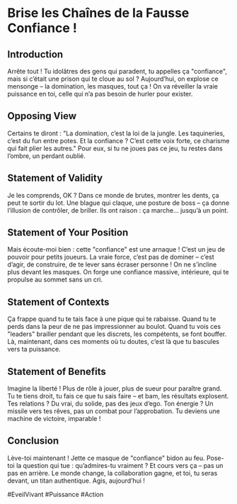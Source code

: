 # Brise les Chaînes de la Fausse Confiance !

## Introduction  
Arrête tout ! Tu idolâtres des gens qui paradent, tu appelles ça "confiance", mais si c’était une prison qui te cloue au sol ? Aujourd’hui, on explose ce mensonge – la domination, les masques, tout ça ! On va réveiller la vraie puissance en toi, celle qui n’a pas besoin de hurler pour exister.

## Opposing View  
Certains te diront : "La domination, c’est la loi de la jungle. Les taquineries, c’est du fun entre potes. Et la confiance ? C’est cette voix forte, ce charisme qui fait plier les autres." Pour eux, si tu ne joues pas ce jeu, tu restes dans l’ombre, un perdant oublié.

## Statement of Validity  
Je les comprends, OK ? Dans ce monde de brutes, montrer les dents, ça peut te sortir du lot. Une blague qui claque, une posture de boss – ça donne l’illusion de contrôler, de briller. Ils ont raison : ça marche… jusqu’à un point.

## Statement of Your Position  
Mais écoute-moi bien : cette "confiance" est une arnaque ! C’est un jeu de pouvoir pour petits joueurs. La vraie force, c’est pas de dominer – c’est d’agir, de construire, de te lever sans écraser personne ! On ne s’incline plus devant les masques. On forge une confiance massive, intérieure, qui te propulse au sommet sans un cri.

## Statement of Contexts  
Ça frappe quand tu te tais face à une pique qui te rabaisse. Quand tu te perds dans la peur de ne pas impressionner au boulot. Quand tu vois ces "leaders" brailler pendant que les discrets, les compétents, se font bouffer. Là, maintenant, dans ces moments où tu doutes, c’est là que tu bascules vers ta puissance.

## Statement of Benefits  
Imagine la liberté ! Plus de rôle à jouer, plus de sueur pour paraître grand. Tu te tiens droit, tu fais ce que tu sais faire – et bam, les résultats explosent. Tes relations ? Du vrai, du solide, pas des jeux d’ego. Ton énergie ? Un missile vers tes rêves, pas un combat pour l’approbation. Tu deviens une machine de victoire, imparable !

## Conclusion  
Lève-toi maintenant ! Jette ce masque de "confiance" bidon au feu. Pose-toi la question qui tue : qu’admires-tu vraiment ? Et cours vers ça – pas un pas en arrière. Le monde change, la collaboration gagne, et toi, tu seras devant, un titan authentique. Agis, aujourd’hui !

#EveilVivant #Puissance #Action